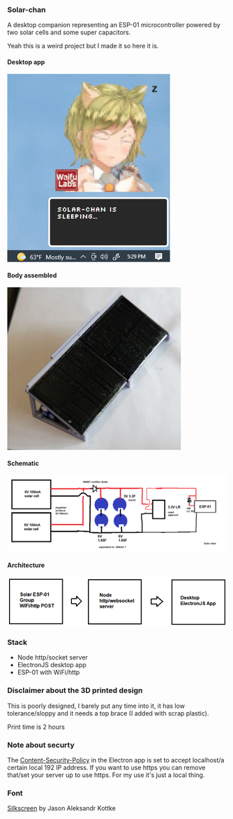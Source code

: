 ### Solar-chan
A desktop companion representing an ESP-01 microcontroller powered by two solar cells and some super capacitors.

Yeah this is a weird project but I made it so here it is.

#### Desktop app

<img src="./desktop-app.gif"/>

#### Body assembled

<img src="./solar-chan-hardware.JPG"/>

#### Schematic

<img src="./schematic-updated.png" width="800"/>

#### Architecture

<img src="./architecture.png" width="600"/>

### Stack
* Node http/socket server
* ElectronJS desktop app
* ESP-01 with WiFi/http

### Disclaimer about the 3D printed design
This is poorly designed, I barely put any time into it, it has low tolerance/sloppy and it needs a top brace (I added with scrap plastic).

Print time is 2 hours

### Note about securty
The [Content-Security-Policy](https://stackoverflow.com/questions/43742261/is-it-unsafe-to-add-localhost-to-content-security-policy) in the Electron app is set to accept localhost/a certain local 192 IP address. If you want to use https you can remove that/set your server up to use https. For my use it's just a local thing.

### Font
[Silkscreen](https://www.dafont.com/silkscreen.font) by Jason Aleksandr Kottke